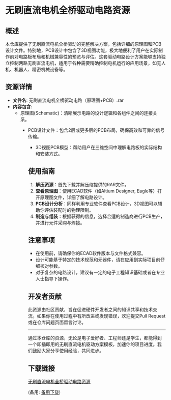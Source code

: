 # 无刷直流电机全桥驱动电路资源

## 概述

本仓库提供了无刷直流电机全桥驱动的完整解决方案，包括详细的原理图和PCB设计文件。特别地，PCB设计中包含了3D视图功能，极大地便利了用户在实际制作前对电路板布局和机械兼容性的预览与评估。这套驱动电路设计方案能够支持独立控制两路无刷直流电机，适用于各种需要精确控制电机运行的应用场景，如无人机、机器人、精密机械设备等。

## 资源详情

- **文件名**: 无刷直流电机全桥驱动电路（原理图+PCB）.rar
- **内容包含**:
  - 原理图(Schematic)：清晰展示电路的设计逻辑和各组件之间的连接关系。
    - PCB设计文件：包含2层或更多层的PCB布局，确保高效和可靠的信号传输。
      - 3D视图PCB模型：帮助用户在三维空间中理解电路板的实际结构和安装方式。

      ## 使用指南

      1. **解压资源**：首先下载并解压缩提供的RAR文件。
      2. **查看原理图**：使用ECAD软件（如Altium Designer, Eagle等）打开原理图文件，详细了解电路设计。
      3. **PCB设计分析**：同样利用专业软件查看PCB设计，3D视图可以辅助你评估装配时的物理限制。
      4. **制造与组装**：根据获得的信息，选择合适的制造商进行PCB生产，并进行元件采购与焊接。

      ## 注意事项

      - 在使用前，请确保你的ECAD软件版本与文件格式兼容。
      - 设计可能基于特定的技术规范和元器件，请在应用到实际项目前仔细核对参数。
      - 对于复杂的电路设计，建议有一定的电子工程知识基础或者在专业人士指导下操作。

      ## 开发者贡献

      此资源由社区贡献，旨在促进硬件开发者之间的知识共享和技术交流。如果你在使用过程中有所改进或发现错误，欢迎提交Pull Request或在仓库问题页面留言讨论。

      ---

      通过本仓库的资源，无论是电子爱好者、工程师还是学生，都能得到一个即插即用的无刷直流电机驱动方案模板，加速你的项目进度。我们鼓励大家分享使用经验，共同进步。

      ## 下载链接
      [无刷直流电机全桥驱动电路资源](https://pan.quark.cn/s/705dff01f2f3) 

      (备用: [备用下载](https://pan.baidu.com/s/1fzUGzUPR5ou5WWzf0fhy_g?pwd=1234))
